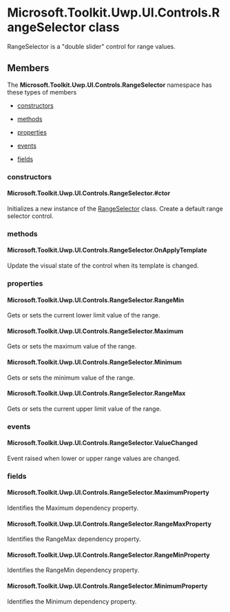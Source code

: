 
# Microsoft.Toolkit.Uwp.UI.Controls.RangeSelector class

RangeSelector is a "double slider" control for range values.

## Members

The **Microsoft.Toolkit.Uwp.UI.Controls.RangeSelector** namespace has these types of members

* [constructors](#constructors)

* [methods](#methods)

* [properties](#properties)

* [events](#events)

* [fields](#fields)

### constructors

#### Microsoft.Toolkit.Uwp.UI.Controls.RangeSelector.#ctor

Initializes a new instance of the [RangeSelector](T_Microsoft_Toolkit_Uwp_UI_Controls_RangeSelector) class.            Create a default range selector control.

### methods

#### Microsoft.Toolkit.Uwp.UI.Controls.RangeSelector.OnApplyTemplate

Update the visual state of the control when its template is changed.

### properties

#### Microsoft.Toolkit.Uwp.UI.Controls.RangeSelector.RangeMin

Gets or sets the current lower limit value of the range.

#### Microsoft.Toolkit.Uwp.UI.Controls.RangeSelector.Maximum

Gets or sets the maximum value of the range.

#### Microsoft.Toolkit.Uwp.UI.Controls.RangeSelector.Minimum

Gets or sets the minimum value of the range.

#### Microsoft.Toolkit.Uwp.UI.Controls.RangeSelector.RangeMax

Gets or sets the current upper limit value of the range.

### events

#### Microsoft.Toolkit.Uwp.UI.Controls.RangeSelector.ValueChanged

Event raised when lower or upper range values are changed.

### fields

#### Microsoft.Toolkit.Uwp.UI.Controls.RangeSelector.MaximumProperty

Identifies the Maximum dependency property.

#### Microsoft.Toolkit.Uwp.UI.Controls.RangeSelector.RangeMaxProperty

Identifies the RangeMax dependency property.

#### Microsoft.Toolkit.Uwp.UI.Controls.RangeSelector.RangeMinProperty

Identifies the RangeMin dependency property.

#### Microsoft.Toolkit.Uwp.UI.Controls.RangeSelector.MinimumProperty

Identifies the Minimum dependency property.
